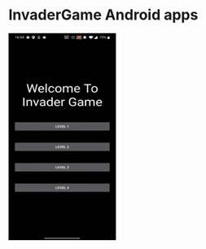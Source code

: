 # InvaderGame Android apps

<img src="https://github.com/ppdx999/InvaderGame/blob/master/img/InvaderGame.gif" width=211 height=407>
